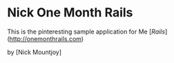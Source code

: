 # Nick One Month Rails

This is the pinteresting sample application for Me
[*Rails*] (http://onemonthrails.com)

by [Nick Mountjoy]
